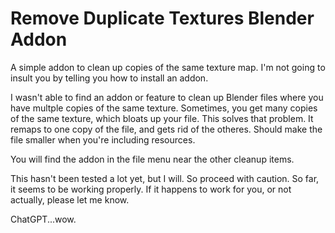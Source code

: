 # Remove Duplicate Textures Blender Addon
 A simple addon to clean up copies of the same texture map. I'm not going to insult you by telling you how to install an addon.

 I wasn't able to find an addon or feature to clean up Blender files where you have multple copies of the same texture. 
 Sometimes, you get many copies of the same texture, which bloats up your file. This solves that problem.
 It remaps to one copy of the file, and gets rid of the otheres. Should make the file smaller when you're including resources.

 You will find the addon in the file menu near the other cleanup items.

 This hasn't been tested a lot yet, but I will. So proceed with caution. So far, it seems to be working properly.
 If it happens to work for you, or not actually, please let me know.

 ChatGPT...wow.

